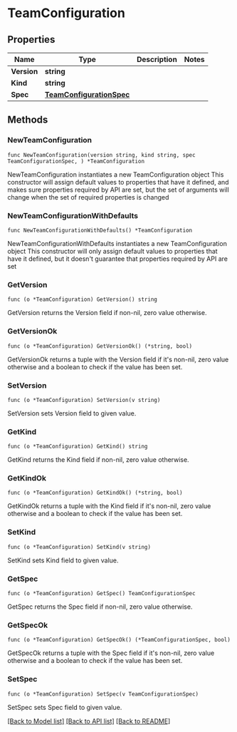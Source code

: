 # TeamConfiguration

## Properties

Name | Type | Description | Notes
------------ | ------------- | ------------- | -------------
**Version** | **string** |  | 
**Kind** | **string** |  | 
**Spec** | [**TeamConfigurationSpec**](TeamConfigurationSpec.md) |  | 

## Methods

### NewTeamConfiguration

`func NewTeamConfiguration(version string, kind string, spec TeamConfigurationSpec, ) *TeamConfiguration`

NewTeamConfiguration instantiates a new TeamConfiguration object
This constructor will assign default values to properties that have it defined,
and makes sure properties required by API are set, but the set of arguments
will change when the set of required properties is changed

### NewTeamConfigurationWithDefaults

`func NewTeamConfigurationWithDefaults() *TeamConfiguration`

NewTeamConfigurationWithDefaults instantiates a new TeamConfiguration object
This constructor will only assign default values to properties that have it defined,
but it doesn't guarantee that properties required by API are set

### GetVersion

`func (o *TeamConfiguration) GetVersion() string`

GetVersion returns the Version field if non-nil, zero value otherwise.

### GetVersionOk

`func (o *TeamConfiguration) GetVersionOk() (*string, bool)`

GetVersionOk returns a tuple with the Version field if it's non-nil, zero value otherwise
and a boolean to check if the value has been set.

### SetVersion

`func (o *TeamConfiguration) SetVersion(v string)`

SetVersion sets Version field to given value.


### GetKind

`func (o *TeamConfiguration) GetKind() string`

GetKind returns the Kind field if non-nil, zero value otherwise.

### GetKindOk

`func (o *TeamConfiguration) GetKindOk() (*string, bool)`

GetKindOk returns a tuple with the Kind field if it's non-nil, zero value otherwise
and a boolean to check if the value has been set.

### SetKind

`func (o *TeamConfiguration) SetKind(v string)`

SetKind sets Kind field to given value.


### GetSpec

`func (o *TeamConfiguration) GetSpec() TeamConfigurationSpec`

GetSpec returns the Spec field if non-nil, zero value otherwise.

### GetSpecOk

`func (o *TeamConfiguration) GetSpecOk() (*TeamConfigurationSpec, bool)`

GetSpecOk returns a tuple with the Spec field if it's non-nil, zero value otherwise
and a boolean to check if the value has been set.

### SetSpec

`func (o *TeamConfiguration) SetSpec(v TeamConfigurationSpec)`

SetSpec sets Spec field to given value.



[[Back to Model list]](../README.md#documentation-for-models) [[Back to API list]](../README.md#documentation-for-api-endpoints) [[Back to README]](../README.md)


